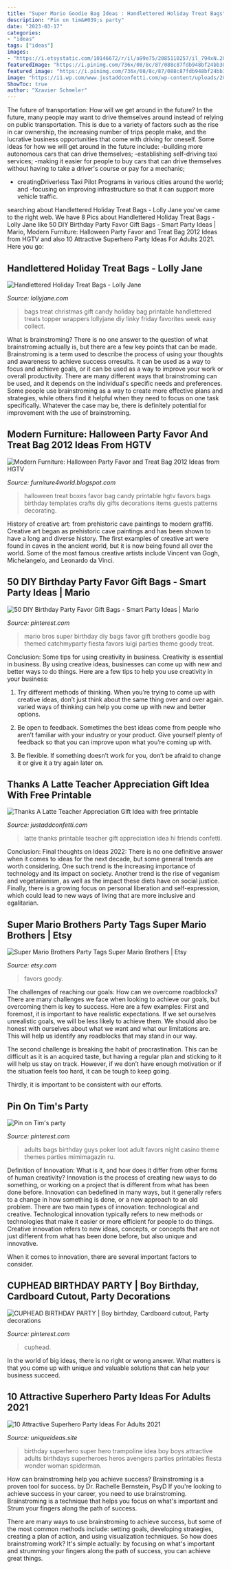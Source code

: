```yaml
---
title: "Super Mario Goodie Bag Ideas : Handlettered Holiday Treat Bags"
description: "Pin on tim&#039;s party"
date: "2023-03-17"
categories:
- "ideas"
tags: ["ideas"]
images:
- "https://i.etsystatic.com/10146672/r/il/a99e75/2085110257/il_794xN.2085110257_98k1.jpg"
featuredImage: "https://i.pinimg.com/736x/08/8c/87/088c87fdb948bf24bb301e10338db20a.jpg"
featured_image: "https://i.pinimg.com/736x/08/8c/87/088c87fdb948bf24bb301e10338db20a.jpg"
image: "https://i1.wp.com/www.justaddconfetti.com/wp-content/uploads/2016/05/ThanksALatte_1_685.jpg"
ShowToc: true
author: "Xzavier Schmeler"
---
```



The future of transportation: How will we get around in the future?
In the future, many people may want to drive themselves around instead of relying on public transportation. This is due to a variety of factors such as the rise in car ownership, the increasing number of trips people make, and the lucrative business opportunities that come with driving for oneself. 
Some ideas for how we will get around in the future include: 
-building more autonomous cars that can drive themselves; 
-establishing self-driving taxi services; 
-making it easier for people to buy cars that can drive themselves without having to take a driver's course or pay for a mechanic; 
- creatingDriverless Taxi Pilot Programs in various cities around the world; and 
-focusing on improving infrastructure so that it can support more vehicle traffic.

	

		
searching about Handlettered Holiday Treat Bags - Lolly Jane you've came to the right web. We have 8 Pics about Handlettered Holiday Treat Bags - Lolly Jane like 50 DIY Birthday Party Favor Gift Bags - Smart Party Ideas | Mario, Modern Furniture: Halloween Party Favor and Treat Bag 2012 Ideas from HGTV and also 10 Attractive Superhero Party Ideas For Adults 2021. Here you go:
		
    
## Handlettered Holiday Treat Bags - Lolly Jane

<img loading=lazy src="https://lollyjane.com/wp-content/uploads/2016/11/printable-Christmas-gift-bag-topper-700x974.jpg" onerror="this.onerror=null;this.src='https://tse4.mm.bing.net/th?id=OIP.FdY_lNCMVLjquxZx_gaOEwHaKT&amp;pid=15.1';" alt="Handlettered Holiday Treat Bags - Lolly Jane">

_Source: lollyjane.com_

>bags treat christmas gift candy holiday bag printable handlettered treats topper wrappers lollyjane diy linky friday favorites week easy collect. 

	

What is brainstroming?
There is no one answer to the question of what brainstroming actually is, but there are a few key points that can be made. Brainstroming is a term used to describe the process of using your thoughts and awareness to achieve success orresults. It can be used as a way to focus and achieve goals, or it can be used as a way to improve your work or overall productivity. There are many different ways that brainstroming can be used, and it depends on the individual's specific needs and preferences. Some people use brainstroming as a way to create more effective plans and strategies, while others find it helpful when they need to focus on one task specifically. Whatever the case may be, there is definitely potential for improvement with the use of brainstroming.

    
## Modern Furniture: Halloween Party Favor And Treat Bag 2012 Ideas From HGTV

<img loading=lazy src="http://4.bp.blogspot.com/-oUZwv4bZhbY/UFAoX5wJvxI/AAAAAAAAIE8/SW7IJSvlDjs/s1600/Halloween-Party-Favor-Treat-Bag-2013-Ideas-10.jpg" onerror="this.onerror=null;this.src='https://tse2.mm.bing.net/th?id=OIP.90v2RtcGaVr3WZe9Tr_NuQHaJ7&amp;pid=15.1';" alt="Modern Furniture: Halloween Party Favor and Treat Bag 2012 Ideas from HGTV">

_Source: furniture4world.blogspot.com_

>halloween treat boxes favor bag candy printable hgtv favors bags birthday templates crafts diy gifts decorations items guests patterns decorating. 

	

History of creative art: from prehistoric cave paintings to modern graffiti.
Creative art began as prehistoric cave paintings and has been shown to have a long and diverse history. The first examples of creative art were found in caves in the ancient world, but it is now being found all over the world. Some of the most famous creative artists include Vincent van Gogh, Michelangelo, and Leonardo da Vinci.

    
## 50 DIY Birthday Party Favor Gift Bags - Smart Party Ideas | Mario

<img loading=lazy src="https://i.pinimg.com/736x/9c/10/44/9c1044bce6d786b57483333a29653627.jpg" onerror="this.onerror=null;this.src='https://tse4.mm.bing.net/th?id=OIP.FeOoZSUxtMlkMkR05voJkwHaE8&amp;pid=15.1';" alt="50 DIY Birthday Party Favor Gift Bags - Smart Party Ideas | Mario">

_Source: pinterest.com_

>mario bros super birthday diy bags favor gift brothers goodie bag themed catchmyparty fiesta favors luigi parties theme goody treat. 

	

Conclusion: Some tips for using creativity in business.
Creativity is essential in business. By using creative ideas, businesses can come up with new and better ways to do things. Here are a few tips to help you use creativity in your business:
1. Try different methods of thinking. When you’re trying to come up with creative ideas, don’t just think about the same thing over and over again. varied ways of thinking can help you come up with new and better options.

2. Be open to feedback. Sometimes the best ideas come from people who aren’t familiar with your industry or your product. Give yourself plenty of feedback so that you can improve upon what you’re coming up with.

3. Be flexible. If something doesn’t work for you, don’t be afraid to change it or give it a try again later on.

    
## Thanks A Latte Teacher Appreciation Gift Idea With Free Printable

<img loading=lazy src="https://i1.wp.com/www.justaddconfetti.com/wp-content/uploads/2016/05/ThanksALatte_1_685.jpg" onerror="this.onerror=null;this.src='https://tse4.mm.bing.net/th?id=OIP.ly5pgO2vETNCquKaC7LS5wHaMC&amp;pid=15.1';" alt="Thanks A Latte Teacher Appreciation Gift Idea with free printable">

_Source: justaddconfetti.com_

>latte thanks printable teacher gift appreciation idea hi friends confetti. 

	

Conclusion:
Final thoughts on Ideas 2022:
There is no one definitive answer when it comes to ideas for the next decade, but some general trends are worth considering. One such trend is the increasing importance of technology and its impact on society. Another trend is the rise of veganism and vegetarianism, as well as the impact these diets have on social justice. Finally, there is a growing focus on personal liberation and self-expression, which could lead to new ways of living that are more inclusive and egalitarian.

    
## Super Mario Brothers Party Tags Super Mario Brothers | Etsy

<img loading=lazy src="https://i.etsystatic.com/10146672/r/il/a99e75/2085110257/il_794xN.2085110257_98k1.jpg" onerror="this.onerror=null;this.src='https://tse4.mm.bing.net/th?id=OIP.Huw_R8hN-j1YnwZczwkNOQHaHa&amp;pid=15.1';" alt="Super Mario Brothers Party Tags Super Mario Brothers | Etsy">

_Source: etsy.com_

>favors goody. 

	

The challenges of reaching our goals: How can we overcome roadblocks?
There are many challenges we face when looking to achieve our goals, but overcoming them is key to success. Here are a few examples:
First and foremost, it is important to have realistic expectations. If we set ourselves unrealistic goals, we will be less likely to achieve them. We should also be honest with ourselves about what we want and what our limitations are. This will help us identify any roadblocks that may stand in our way.

The second challenge is breaking the habit of procrastination. This can be difficult as it is an acquired taste, but having a regular plan and sticking to it will help us stay on track. However, if we don’t have enough motivation or if the situation feels too hard, it can be tough to keep going.

Thirdly, it is important to be consistent with our efforts.

    
## Pin On Tim&#039;s Party

<img loading=lazy src="https://i.pinimg.com/originals/89/01/4e/89014ea15d08cd2a1c6cebdb363c90df.jpg" onerror="this.onerror=null;this.src='https://tse2.mm.bing.net/th?id=OIP.H34kgL4rfzEnfgpXeOCh-gHaJ4&amp;pid=15.1';" alt="Pin on Tim&#039;s party">

_Source: pinterest.com_

>adults bags birthday guys poker loot adult favors night casino theme themes parties mimimagazin ru. 

	

Definition of Innovation: What is it, and how does it differ from other forms of human creativity?
Innovation is the process of creating new ways to do something, or working on a project that is different from what has been done before. Innovation can bedefined in many ways, but it generally refers to a change in how something is done, or a new approach to an old problem. 
There are two main types of innovation: technological and creative. Technological innovation typically refers to new methods or technologies that make it easier or more efficient for people to do things. Creative innovation refers to new ideas, concepts, or concepts that are not just different from what has been done before, but also unique and innovative. 

When it comes to innovation, there are several important factors to consider.

    
## CUPHEAD BIRTHDAY PARTY | Boy Birthday, Cardboard Cutout, Party Decorations

<img loading=lazy src="https://i.pinimg.com/736x/08/8c/87/088c87fdb948bf24bb301e10338db20a.jpg" onerror="this.onerror=null;this.src='https://tse4.mm.bing.net/th?id=OIP.cIHBF1l6LNt-lvjif72rIAHaJd&amp;pid=15.1';" alt="CUPHEAD BIRTHDAY PARTY | Boy birthday, Cardboard cutout, Party decorations">

_Source: pinterest.com_

>cuphead. 

	

In the world of big ideas, there is no right or wrong answer. What matters is that you come up with unique and valuable solutions that can help your business succeed.

    
## 10 Attractive Superhero Party Ideas For Adults 2021

<img loading=lazy src="https://www.uniqueideas.site/wp-content/uploads/63-best-wonder-woman-birthday-party-images-on-pinterest-birthdays.jpg" onerror="this.onerror=null;this.src='https://tse3.mm.bing.net/th?id=OIP.Z38zyLz6_dnVtHIh3OLZFgHaLA&amp;pid=15.1';" alt="10 Attractive Superhero Party Ideas For Adults 2021">

_Source: uniqueideas.site_

>birthday superhero super hero trampoline idea boy boys attractive adults birthdays superheroes heros avengers parties printables fiesta wonder woman spiderman. 

	

How can brainstroming help you achieve success?
Brainstroming is a proven tool for success. by Dr. Rachelle Bernstein, PsyD
If you're looking to achieve success in your career, you need to use brainstroming. Brainstroming is a technique that helps you focus on what's important and Strum your fingers along the path of success.

There are many ways to use brainstroming to achieve success, but some of the most common methods include: setting goals, developing strategies, creating a plan of action, and using visualization techniques. So how does brainstroming work? It's simple actually: by focusing on what's important and strumming your fingers along the path of success, you can achieve great things.

